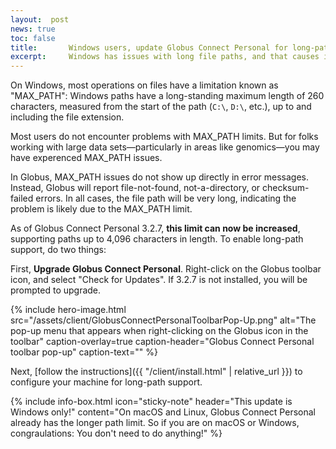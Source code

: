 ```yaml
---
layout:  post
news: true
toc: false
title:       Windows users, update Globus Connect Personal for long-path support.
excerpt:     Windows has issues with long file paths, and that causes issues with Globus, until now!  Read on for information on how to enable long-path support.
---
```


On Windows, most operations on files have a limitation known as "MAX\_PATH":
Windows paths have a long-standing maximum length of 260 characters, measured
from the start of the path (`C:\`, `D:\`, etc.), up to and including the file
extension.

Most users do not encounter problems with MAX\_PATH limits.  But for folks
working with large data sets—particularly in areas like genomics—you may have
experenced MAX\_PATH issues.

In Globus, MAX\_PATH issues do not show up directly in error messages.
Instead, Globus will report file-not-found, not-a-directory, or checksum-failed
errors.  In all cases, the file path will be very long, indicating the problem
is likely due to the MAX\_PATH limit.

As of Globus Connect Personal 3.2.7, **this limit can now be increased**,
supporting paths up to 4,096 characters in length.  To enable long-path
support, do two things:

First, **Upgrade Globus Connect Personal**.  Right-click on the Globus toolbar
icon, and select "Check for Updates".  If 3.2.7 is not installed, you will be
prompted to upgrade.

{% include hero-image.html
   src="/assets/client/GlobusConnectPersonalToolbarPop-Up.png"
   alt="The pop-up menu that appears when right-clicking on the Globus icon in the toolbar"
   caption-overlay=true
   caption-header="Globus Connect Personal toolbar pop-up"
   caption-text=""
%}

Next, [follow the instructions]({{ "/client/install.html" | relative_url }}) to
configure your machine for long-path support.

{% include info-box.html
   icon="sticky-note"
   header="This update is Windows only!"
   content="On macOS and Linux, Globus Connect Personal already has the longer path limit.  So if you are on macOS or Windows, congraulations: You don't need to do anything!"
%}
